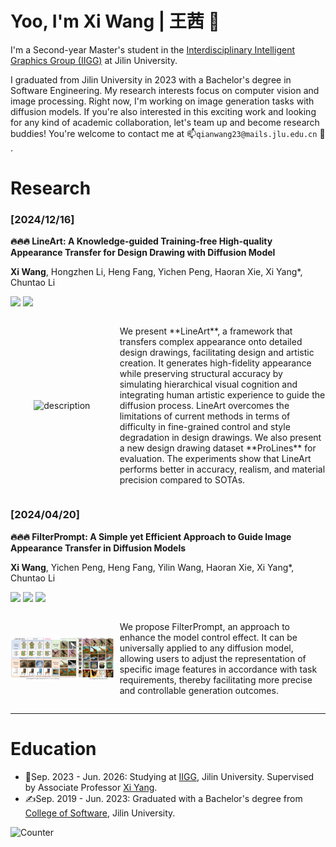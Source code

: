 # Yoo, I'm Xi Wang | 王茜 👋

I'm a Second-year Master's student in the [Interdisciplinary Intelligent Graphics Group (IIGG)](https://yang-group.github.io/#/) at Jilin University.

I graduated from Jilin University in 2023 with a Bachelor's degree in Software Engineering. My research interests focus on computer vision and image processing. Right now, I'm working on image generation tasks with diffusion models. If you're also interested in this exciting work and looking for any kind of academic collaboration, let's team up and become research buddies! You're welcome to contact me at 📫`qianwang23@mails.jlu.edu.cn` 🍻 .


# Research
### [2024/12/16] 
**🔥🔥🔥 LineArt: A Knowledge-guided Training-free High-quality Appearance Transfer for Design Drawing with Diffusion Model**

**Xi Wang**, Hongzhen Li, Heng Fang, Yichen Peng, Haoran Xie, Xi Yang*, Chuntao Li

<a href='https://meaoxixi.github.io/LineArt/'><img src='https://img.shields.io/badge/Project-Page-green'></a> 
<a href='https://arxiv.org/pdf/2412.11519'><img src='https://img.shields.io/badge/Paper-blue'></a> 

<div style="display: flex; align-items: center; width: 100%; max-width: 100%;">
  <div style="flex: 1; display: flex; justify-content: center; align-items: center; margin-right: 10px;">
    <img src="https://meaoxixi.github.io/LineArt/static/images/teaser.png" alt="description" style="max-width: 100%; height: auto;">
  </div>
  <div style="flex: 2;">
    <p>We present **LineArt**, a framework that transfers complex appearance onto detailed design drawings, facilitating design and artistic creation. It generates high-fidelity appearance while preserving structural accuracy by simulating hierarchical visual cognition and integrating human artistic experience to guide the diffusion process. LineArt overcomes the limitations of current methods in terms of difficulty in fine-grained control and style degradation in design drawings. We also present a new design drawing dataset **ProLines** for evaluation. The experiments show that LineArt performs better in accuracy, realism, and material precision compared to SOTAs.</p>
  </div>
</div>



### [2024/04/20] 
**🔥🔥🔥 FilterPrompt: A Simple yet Efficient Approach to Guide Image Appearance Transfer in Diffusion Models**

**Xi Wang**, Yichen Peng, Heng Fang, Yilin Wang, Haoran Xie, Xi Yang*, Chuntao	Li

<a href='https://meaoxixi.github.io/FilterPrompt/'><img src='https://img.shields.io/badge/Project-Page-green'></a> 
<a href='https://arxiv.org/pdf/2404.13263'><img src='https://img.shields.io/badge/Paper-blue'></a> 
<a href='https://huggingface.co/spaces/Meaowangxi/FilterPrompt-demo'><img src='https://img.shields.io/badge/Demo-orange'></a>

<div style="display: flex; align-items: center; width: 100%; max-width: 100%;">
  <div style="flex: 1; display: flex; justify-content: center; align-items: center; margin-right: 10px;">
    <img src="https://raw.githubusercontent.com/Meaoxixi/FilterPrompt/gh-pages/resources/teaser.png" alt="description" style="max-width: 100%; height: auto;">
  </div>
  <div style="flex: 2;">
    <p>We propose FilterPrompt, an approach to enhance the model control effect. It can be universally applied to any diffusion model, allowing users to adjust the representation of specific image features in accordance with task requirements, thereby facilitating more precise and controllable generation outcomes.</p>
  </div>
</div>

---
# Education
- 🏃Sep. 2023 - Jun. 2026: Studying at [IIGG](https://yang-group.github.io/#/), Jilin University. Supervised by Associate Professor [Xi Yang](https://keepthinkingyx.github.io/Xi-Yang/). 
- ✍️Sep. 2019 - Jun. 2023: Graduated with a Bachelor's degree from [College of Software](https://csw.jlu.edu.cn/), Jilin University.

![Counter](https://komarev.com/ghpvc/?username=Meaoxixi&color=green)


<!--
**Meaoxixi/Meaoxixi** is a ✨ _special_ ✨ repository because its `README.md` (this file) appears on your GitHub profile.


Here are some ideas to get you started:

- 🔭 I’m currently working on ...
- 🌱 I’m currently learning ...
- 👯 I’m looking to collaborate on ...
- 🤔 I’m looking for help with ...
- 💬 Ask me about ...
- 📫 How to reach me: ...
- 😄 Pronouns: ...
- ⚡ Fun fact: ...🖋
-->
